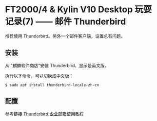 # FT2000/4 & Kylin V10 Desktop 玩耍记录(7) —— 邮件 Thunderbird

推荐使用 Thunderbird。另外一个邮件客户端，设置总有问题。

## 安装

从 "麒麟软件商店"安装 Thunderbird，显示是英文版。

执行以下命令，可以切换成中文版：

    $ sudo apt install thunderbird-locale-zh-cn
    
## 配置

参考链接 [Thunderbird 企业邮箱使用教程](https://blog.csdn.net/gyxuehu/article/details/82024742)
